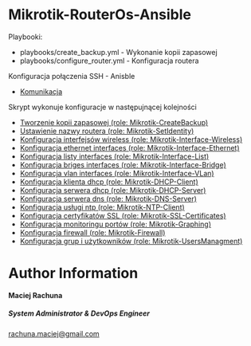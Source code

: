 Mikrotik-RouterOs-Ansible
=========

Playbooki:
- playbooks/create_backup.yml - Wykonanie kopii zapasowej
- playbooks/configure_router.yml - Konfiguracja routera

Konfiguracja połączenia SSH - Anisble
- [Komunikacja](docs/ansible_connections/overview.md)

Skrypt wykonuje konfiguracje w następujnącej kolejności
- [Tworzenie kopii zapasowej (role: Mikrotik-CreateBackup)](docs/create_backup/overview.md)
- [Ustawienie nazwy routera (role: Mikrotik-SetIdentity)](docs/set_identity/overview.md)
- [Konfiguracja interfejsów wireless (role: Mikrotik-Interface-Wireless)](docs/interfaces-wireless/wireless.md)
- [Konfiguracja ethernet interfaces (role: Mikrotik-Interface-Ethernet)](docs/interfaces-ethernet/ethernet.md)
- [Konfiguracja listy interfaces (role: Mikrotik-Interface-List)](docs\interfaces-list\interface_list.md)
- [Konfiguracja briges interfaces (role: Mikrotik-Interface-Bridge)](docs/interfaces-bridge/bridge.md)
- [Konfiguracja vlan interfaces (role: Mikrotik-Interface-VLan)](docs/interfaces-bridge/vlan.md)
- [Konfiguracja klienta dhcp (role: Mikrotik-DHCP-Client)](docs/dhcp_client/overview.md)
- [Konfiguracja serwera dhcp (role: Mikrotik-DHCP-Server)](docs/dhcp_server/overview.md)
- [Konfiguracja serwera dns (role: Mikrotik-DNS-Server)](docs/dns_server/overview.md)
- [Konfiguracja usługi ntp (role: Mikrotik-NTP-Client)](docs/ntp_client/overview.md)
- [Konfiguracja certyfikatów SSL (role: Mikrotik-SSL-Certificates)](docs/ssl_certificates/overview.md)
- [Konfiguracja monitoringu portów (role: Mikrotik-Graphing)](docs/graphing/overview.md)
- [Konfiguracja firewall (role: Mikrotik-Firewall)](docs/firewall/overview.md)
- [Konfiguracja grup i użytkowników (role: Mikrotik-UsersManagment)](docs/user_managment/users_managment.md)

Author Information
=========
 **Maciej Rachuna**
##### System Administrator & DevOps Engineer
rachuna.maciej@gmail.com